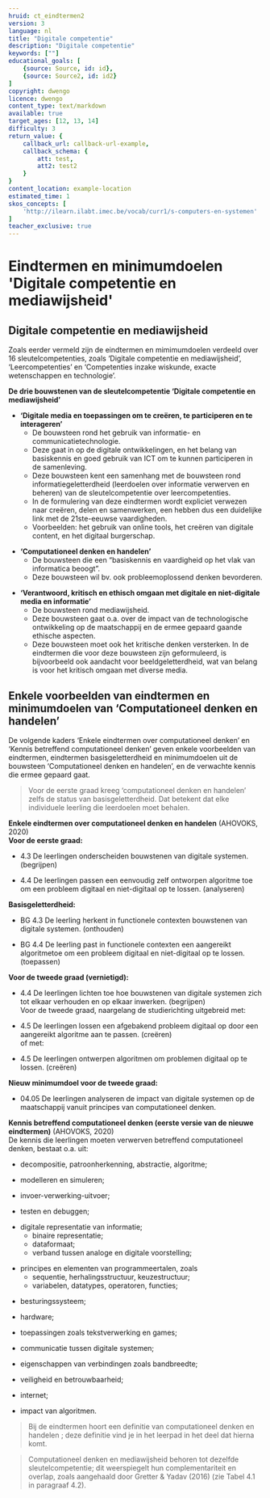 ```yaml
---
hruid: ct_eindtermen2
version: 3
language: nl
title: "Digitale competentie"
description: "Digitale competentie"
keywords: [""]
educational_goals: [
    {source: Source, id: id}, 
    {source: Source2, id: id2}
]
copyright: dwengo
licence: dwengo
content_type: text/markdown
available: true
target_ages: [12, 13, 14]
difficulty: 3
return_value: {
    callback_url: callback-url-example,
    callback_schema: {
        att: test,
        att2: test2
    }
}
content_location: example-location
estimated_time: 1
skos_concepts: [
    'http://ilearn.ilabt.imec.be/vocab/curr1/s-computers-en-systemen'
]
teacher_exclusive: true
---
```


# Eindtermen en minimumdoelen 'Digitale competentie en mediawijsheid'

## Digitale competentie en mediawijsheid

Zoals eerder vermeld zijn de eindtermen en mimimumdoelen verdeeld over 16 sleutelcompetenties, zoals ‘Digitale competentie en mediawijsheid’, ‘Leercompetenties’ en ‘Competenties inzake wiskunde, exacte wetenschappen en technologie’. 

<div class="alert alert-box alert-success">
<strong>De drie bouwstenen van de sleutelcompetentie ‘Digitale competentie en mediawijsheid’</strong>
<ul><li><strong>‘Digitale media en toepassingen om te creëren, te participeren en te interageren’</strong>
    <ul><li>De bouwsteen rond het gebruik van informatie- en communicatietechnologie.</li></ul>
    <ul><li>Deze gaat in op de digitale ontwikkelingen, en het belang van basiskennis en goed gebruik van ICT om te kunnen participeren in de samenleving.</li></ul>
    <ul><li>Deze bouwsteen kent een samenhang met de bouwsteen rond informatiegeletterdheid (leerdoelen over informatie verwerven en beheren) van de sleutelcompetentie over leercompetenties.</li></ul>
    <ul><li>In de formulering van deze eindtermen wordt expliciet verwezen naar creëren, delen en samenwerken, een hebben dus een duidelijke link met de 21ste-eeuwse vaardigheden.</li></ul>
    <ul><li>Voorbeelden: het gebruik van online tools, het creëren van digitale content, en het digitaal burgerschap.</li></ul>
</li></ul>
<ul><li><strong>‘Computationeel denken en handelen’</strong>
    <ul><li>De bouwsteen die een “basiskennis en vaardigheid op het vlak van informatica beoogt”.</li></ul>
    <ul><li> Deze bouwsteen wil bv. ook probleemoplossend denken bevorderen. </li></ul>
</li></ul>
<ul><li><strong>‘Verantwoord, kritisch en ethisch omgaan met digitale en niet-digitale media en informatie’</strong>
    <ul><li>De bouwsteen rond mediawijsheid.</li></ul>
    <ul><li>Deze bouwsteen gaat o.a. over de impact van de technologische ontwikkeling op de maatschappij en de ermee gepaard gaande ethische aspecten.</li></ul>
    <ul><li>Deze bouwsteen moet ook het kritische denken versterken. In de eindtermen die voor deze bouwsteen zijn geformuleerd, is bijvoorbeeld ook aandacht voor beeldgeletterdheid, wat van belang is voor het kritisch omgaan met diverse media.</li></ul>
</li></ul>
</div>

## Enkele voorbeelden van eindtermen en minimumdoelen van ‘Computationeel denken en handelen’

De volgende kaders ‘Enkele eindtermen over computationeel denken’ en ‘Kennis betreffend computationeel denken’ geven enkele voorbeelden van eindtermen, eindtermen basisgeletterdheid en minimumdoelen uit de bouwsteen ‘Computationeel denken en handelen’, en de verwachte kennis die ermee gepaard gaat. 

> Voor de eerste graad kreeg ‘computationeel denken en handelen’ zelfs de status van basisgeletterdheid. Dat betekent dat elke individuele leerling die leerdoelen moet behalen.

<div class="alert alert-box alert-warning">
<strong>Enkele eindtermen over computationeel denken en handelen</strong> (AHOVOKS, 2020)<br>
<strong>Voor de eerste graad:</strong><br>
<ul><li> 4.3 De leerlingen onderscheiden bouwstenen van digitale systemen. (begrijpen)</li></ul>
<ul><li> 4.4 De leerlingen passen een eenvoudig zelf ontworpen algoritme toe om een probleem digitaal en niet-digitaal op te lossen. (analyseren)</li></ul>
<strong>Basisgeletterdheid:</strong><br>
<ul><li> BG 4.3 De leerling herkent in functionele contexten bouwstenen van digitale systemen. (onthouden)</li></ul>
<ul><li> BG 4.4 De leerling past in functionele contexten een aangereikt algoritmetoe om een probleem digitaal en niet-digitaal op te lossen. (toepassen)</li></ul>
<strong>Voor de tweede graad (vernietigd):</strong><br>
<ul><li> 4.4 De leerlingen lichten toe hoe bouwstenen van digitale systemen zich tot elkaar verhouden en op elkaar inwerken. (begrijpen)<br>
Voor de tweede graad, naargelang de studierichting uitgebreid met:</li></ul>
<ul><li> 4.5 De leerlingen lossen een afgebakend probleem digitaal op door een aangereikt algoritme aan te passen. (creëren)<br>
of met:</li></ul>
<ul><li> 4.5 De leerlingen ontwerpen algoritmen om problemen digitaal op te lossen. (creëren)</li></ul>
<strong>Nieuw minimumdoel voor de tweede graad:</strong><br>
<ul><li> 04.05 De leerlingen analyseren de impact van digitale systemen op de maatschappij vanuit principes van computationeel denken.</li></ul>
</div>

<div class="alert alert-box alert-warning">
<strong>Kennis betreffend computationeel denken (eerste versie van de nieuwe eindtermen)</strong> (AHOVOKS, 2020)<br> 
De kennis die leerlingen moeten verwerven betreffend computationeel denken, bestaat o.a. uit: 
<ul><li>decompositie, patroonherkenning, abstractie, algoritme; </li></ul>
<ul><li>modelleren en simuleren;</li></ul> 
<ul><li>invoer-verwerking-uitvoer; </li></ul>
<ul><li>testen en debuggen;</li></ul> 
<ul><li>digitale representatie van informatie; 
    <ul><li>binaire representatie; </li></ul>
    <ul><li>dataformaat; </li></ul>
    <ul><li>verband tussen analoge en digitale voorstelling; </li></ul> </li></ul>
<ul><li>principes en elementen van programmeertalen, zoals
    <ul><li>sequentie, herhalingsstructuur, keuzestructuur;</li></ul>
    <ul><li>variabelen, datatypes, operatoren, functies; </li></ul></li></ul>
<ul><li>besturingssysteem; </li></ul>
<ul><li>hardware; </li></ul>
<ul><li>toepassingen zoals tekstverwerking en games; </li></ul>
<ul><li>communicatie tussen digitale systemen; </li></ul>
<ul><li>eigenschappen van verbindingen zoals bandbreedte;</li></ul>
<ul><li>veiligheid en betrouwbaarheid; </li></ul>
<ul><li>internet; </li></ul>
<ul><li>impact van algoritmen.</li></ul>
</div>

> Bij de eindtermen hoort een definitie van computationeel denken en handelen ; deze definitie vind je in het leerpad in het deel dat hierna komt.

> Computationeel denken en mediawijsheid behoren tot dezelfde sleutelcompetentie; dit weerspiegelt hun complementariteit en overlap, zoals aangehaald door Gretter & Yadav (2016) (zie Tabel 4.1 in paragraaf 4.2).
